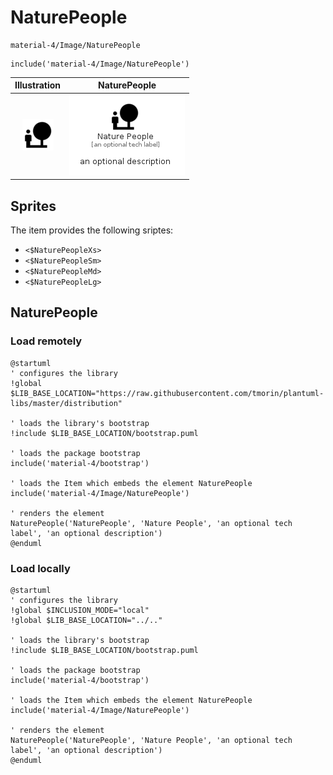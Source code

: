 # NaturePeople


```text
material-4/Image/NaturePeople
```

```text
include('material-4/Image/NaturePeople')
```



| Illustration | NaturePeople |
| :---: | :---: |
| ![illustration for Illustration](../../material-4/Image/NaturePeople.png) | ![illustration for NaturePeople](../../material-4/Image/NaturePeople.Local.png) |



## Sprites
The item provides the following sriptes:

- `<$NaturePeopleXs>`
- `<$NaturePeopleSm>`
- `<$NaturePeopleMd>`
- `<$NaturePeopleLg>`





## NaturePeople

### Load remotely
```plantuml
@startuml
' configures the library
!global $LIB_BASE_LOCATION="https://raw.githubusercontent.com/tmorin/plantuml-libs/master/distribution"

' loads the library's bootstrap
!include $LIB_BASE_LOCATION/bootstrap.puml

' loads the package bootstrap
include('material-4/bootstrap')

' loads the Item which embeds the element NaturePeople
include('material-4/Image/NaturePeople')

' renders the element
NaturePeople('NaturePeople', 'Nature People', 'an optional tech label', 'an optional description')
@enduml
```

### Load locally
```plantuml
@startuml
' configures the library
!global $INCLUSION_MODE="local"
!global $LIB_BASE_LOCATION="../.."

' loads the library's bootstrap
!include $LIB_BASE_LOCATION/bootstrap.puml

' loads the package bootstrap
include('material-4/bootstrap')

' loads the Item which embeds the element NaturePeople
include('material-4/Image/NaturePeople')

' renders the element
NaturePeople('NaturePeople', 'Nature People', 'an optional tech label', 'an optional description')
@enduml
```

